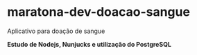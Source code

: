 # maratona-dev-doacao-sangue
Aplicativo para doação de sangue

**Estudo de Nodejs, Nunjucks e utilização do PostgreSQL**
